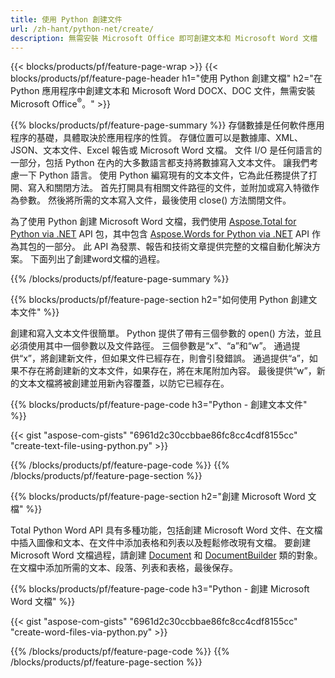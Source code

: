 ```yaml
---
title: 使用 Python 創建文件 
url: /zh-hant/python-net/create/
description: 無需安裝 Microsoft Office 即可創建文本和 Microsoft Word 文檔 
---
```


{{< blocks/products/pf/feature-page-wrap >}}
{{< blocks/products/pf/feature-page-header h1="使用 Python 創建文檔" h2="在 Python 應用程序中創建文本和 Microsoft Word DOCX、DOC 文件，無需安裝 Microsoft Office<sup>&reg;</sup>。" >}}

{{% blocks/products/pf/feature-page-summary %}}
存儲數據是任何軟件應用程序的基礎，具體取決於應用程序的性質。 存儲位置可以是數據庫、XML、JSON、文本文件、Excel 報告或 Microsoft Word 文檔。 文件 I/O 是任何語言的一部分，包括 Python 在內的大多數語言都支持將數據寫入文本文件。 讓我們考慮一下 Python 語言。 使用 Python 編寫現有的文本文件，它為此任務提供了打開、寫入和關閉方法。 首先打開具有相關文件路徑的文件，並附加或寫入特徵作為參數。 然後將所需的文本寫入文件，最後使用 close() 方法關閉文件。 

為了使用 Python 創建 Microsoft Word 文檔，我們使用 [Aspose.Total for Python via .NET](https://products.aspose.com/total/python-net/) API 包，其中包含 [Aspose.Words for Python via .NET](https://products.aspose.com/words/python-net/) API 作為其包的一部分。 此 API 為發票、報告和技術文章提供完整的文檔自動化解決方案。 下面列出了創建word文檔的過程。

{{% /blocks/products/pf/feature-page-summary  %}}

{{% blocks/products/pf/feature-page-section  h2="如何使用 Python 創建文本文件" %}}

創建和寫入文本文件很簡單。 Python 提供了帶有三個參數的 open() 方法，並且必須使用其中一個參數以及文件路徑。 三個參數是“x”、“a”和“w”。 通過提供“x”，將創建新文件，但如果文件已經存在，則會引發錯誤。 通過提供“a”，如果不存在將創建新的文本文件，如果存在，將在末尾附加內容。 最後提供“w”，新的文本文檔將被創建並用新內容覆蓋，以防它已經存在。

{{% blocks/products/pf/feature-page-code h3="Python - 創建文本文件" %}}

{{< gist "aspose-com-gists" "6961d2c30ccbbae86fc8cc4cdf8155cc" "create-text-file-using-python.py" >}}

{{% /blocks/products/pf/feature-page-code  %}}
{{% /blocks/products/pf/feature-page-section %}}

{{% blocks/products/pf/feature-page-section  h2="創建 Microsoft Word 文檔" %}}

Total Python Word API 具有多種功能，包括創建 Microsoft Word 文件、在文檔中插入圖像和文本、在文件中添加表格和列表以及輕鬆修改現有文檔。 要創建 Microsoft Word 文檔過程，請創建 [Document](https://reference.aspose.com/words/python-net/aspose.words/document/) 和 [DocumentBuilder](https://reference.aspose.com/words/python-net/aspose.words/documentbuilder/) 類的對象。 在文檔中添加所需的文本、段落、列表和表格，最後保存。

{{% blocks/products/pf/feature-page-code h3="Python - 創建 Microsoft Word 文檔" %}}

{{< gist "aspose-com-gists" "6961d2c30ccbbae86fc8cc4cdf8155cc" "create-word-files-via-python.py" >}}

{{% /blocks/products/pf/feature-page-code  %}}
{{% /blocks/products/pf/feature-page-section %}}